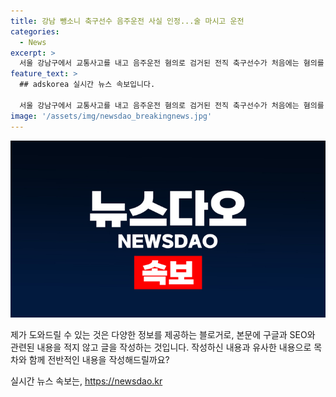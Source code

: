 ```yaml
---
title: 강남 뺑소니 축구선수 음주운전 사실 인정...술 마시고 운전
categories:
  - News
excerpt: >
  서울 강남구에서 교통사고를 내고 음주운전 혐의로 검거된 전직 축구선수가 처음에는 혐의를 부인했지만, 나중에는 당황해서 안 마셨다고 진술을 번복했다. 경찰은 도주행동과 함께 구속영장을 검토 중이며, 이 전 축구선수는 현재 축구선수로 활동하지 않고 있다. (150자)
feature_text: >
  ## adskorea 실시간 뉴스 속보입니다.

  서울 강남구에서 교통사고를 내고 음주운전 혐의로 검거된 전직 축구선수가 처음에는 혐의를 부인했지만, 나중에는 당황해서 안 마셨다고 진술을 번복했다. 경찰은 도주행동과 함께 구속영장을 검토 중이며, 이 전 축구선수는 현재 축구선수로 활동하지 않고 있다. (150자)
image: '/assets/img/newsdao_breakingnews.jpg'
---
```


<p><img src="/assets/img/newsdao_breakingnews.jpg" alt="adskorea 속보" /></p>

<p>제가 도와드릴 수 있는 것은 다양한 정보를 제공하는 블로거로, 본문에 구글과 SEO와 관련된 내용을 적지 않고 글을 작성하는 것입니다. 작성하신 내용과 유사한 내용으로 목차와 함께 전반적인 내용을 작성해드릴까요?</p>
실시간 뉴스 속보는, <a href="https://newsdao.kr" rel="dofollow">https://newsdao.kr</a>


